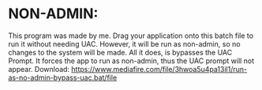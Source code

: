 # NON-ADMIN:

This program was made by me. Drag your application onto this batch file to run it without needing UAC. However, it will be run as non-admin, so no changes to the system will be made. All it does, is bypasses the UAC Prompt. It forces the app to run as non-admin, thus the UAC prompt will not appear.
Download: https://www.mediafire.com/file/3hwoa5u4pa13il1/run-as-no-admin-bypass-uac.bat/file

